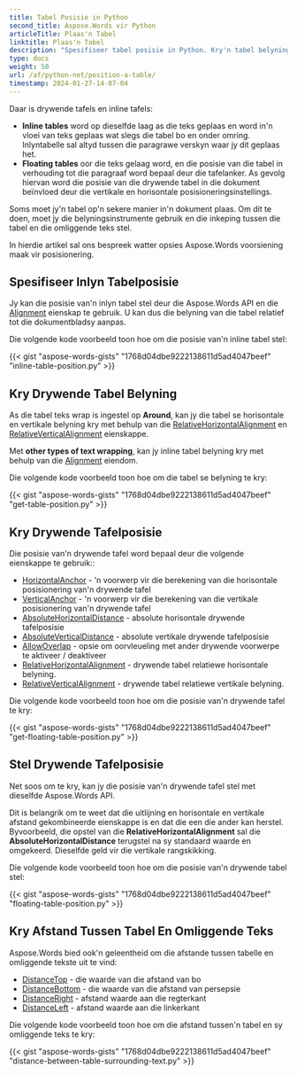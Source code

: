 ```yaml
---
title: Tabel Posisie in Python
second_title: Aspose.Words vir Python
articleTitle: Plaas'n Tabel
linktitle: Plaas'n Tabel
description: "Spesifiseer tabel posisie in Python. Kry'n tabel belyning, kry en stel drywende tafel posisie met behulp van Python."
type: docs
weight: 50
url: /af/python-net/position-a-table/
timestamp: 2024-01-27-14-07-04
---
```


Daar is drywende tafels en inline tafels:

* **Inline tables** word op dieselfde laag as die teks geplaas en word in'n vloei van teks geplaas wat slegs die tabel bo en onder omring. Inlyntabelle sal altyd tussen die paragrawe verskyn waar jy dit geplaas het.
* **Floating tables** oor die teks gelaag word, en die posisie van die tabel in verhouding tot die paragraaf word bepaal deur die tafelanker. As gevolg hiervan word die posisie van die drywende tabel in die dokument beïnvloed deur die vertikale en horisontale posisioneringsinstellings.

Soms moet jy'n tabel op'n sekere manier in'n dokument plaas. Om dit te doen, moet jy die belyningsinstrumente gebruik en die inkeping tussen die tabel en die omliggende teks stel.

In hierdie artikel sal ons bespreek watter opsies Aspose.Words voorsiening maak vir posisionering.

## Spesifiseer Inlyn Tabelposisie

Jy kan die posisie van'n inlyn tabel stel deur die Aspose.Words API en die [Alignment](https://reference.aspose.com/words/python-net/aspose.words.tables/table/alignment/) eienskap te gebruik. U kan dus die belyning van die tabel relatief tot die dokumentbladsy aanpas.

Die volgende kode voorbeeld toon hoe om die posisie van'n inline tabel stel:

{{< gist "aspose-words-gists" "1768d04dbe9222138611d5ad4047beef" "inline-table-position.py" >}}

## Kry Drywende Tabel Belyning

As die tabel teks wrap is ingestel op **Around**, kan jy die tabel se horisontale en vertikale belyning kry met behulp van die [RelativeHorizontalAlignment](https://reference.aspose.com/words/python-net/aspose.words.tables/table/relative_horizontal_alignment/) en [RelativeVerticalAlignment](https://reference.aspose.com/words/python-net/aspose.words.tables/table/relative_vertical_alignment/) eienskappe.

Met **other types of text wrapping**, kan jy inline tabel belyning kry met behulp van die [Alignment](https://reference.aspose.com/words/python-net/aspose.words.tables/table/alignment/) eiendom.

Die volgende kode voorbeeld toon hoe om die tabel se belyning te kry:

{{< gist "aspose-words-gists" "1768d04dbe9222138611d5ad4047beef" "get-table-position.py" >}}

## Kry Drywende Tafelposisie

 Die posisie van'n drywende tafel word bepaal deur die volgende eienskappe te gebruik::

* [HorizontalAnchor](https://reference.aspose.com/words/python-net/aspose.words.tables/table/horizontal_anchor/) - 'n voorwerp vir die berekening van die horisontale posisionering van'n drywende tafel
* [VerticalAnchor](https://reference.aspose.com/words/python-net/aspose.words.tables/table/vertical_anchor/) - 'n voorwerp vir die berekening van die vertikale posisionering van'n drywende tafel
* [AbsoluteHorizontalDistance](https://reference.aspose.com/words/python-net/aspose.words.tables/table/absolute_horizontal_distance/) - absolute horisontale drywende tafelposisie
* [AbsoluteVerticalDistance](https://reference.aspose.com/words/python-net/aspose.words.tables/table/absolute_vertical_distance/) - absolute vertikale drywende tafelposisie
* [AllowOverlap](https://reference.aspose.com/words/python-net/aspose.words.tables/table/allow_overlap/) - opsie om oorvleueling met ander drywende voorwerpe te aktiveer / deaktiveer
* [RelativeHorizontalAlignment](https://reference.aspose.com/words/python-net/aspose.words.tables/table/relative_horizontal_alignment/) - drywende tabel relatiewe horisontale belyning.
* [RelativeVerticalAlignment](https://reference.aspose.com/words/python-net/aspose.words.tables/table/relative_vertical_alignment/) - drywende tabel relatiewe vertikale belyning.

Die volgende kode voorbeeld toon hoe om die posisie van'n drywende tafel te kry:

{{< gist "aspose-words-gists" "1768d04dbe9222138611d5ad4047beef" "get-floating-table-position.py" >}}

## Stel Drywende Tafelposisie

Net soos om te kry, kan jy die posisie van'n drywende tafel stel met dieselfde Aspose.Words API.

Dit is belangrik om te weet dat die uitlijning en horisontale en vertikale afstand gekombineerde eienskappe is en dat die een die ander kan herstel. Byvoorbeeld, die opstel van die **RelativeHorizontalAlignment** sal die **AbsoluteHorizontalDistance** terugstel na sy standaard waarde en omgekeerd. Dieselfde geld vir die vertikale rangskikking.

Die volgende kode voorbeeld toon hoe om die posisie van'n drywende tabel stel:

{{< gist "aspose-words-gists" "1768d04dbe9222138611d5ad4047beef" "floating-table-position.py" >}}

## Kry Afstand Tussen Tabel En Omliggende Teks

Aspose.Words bied ook'n geleentheid om die afstande tussen tabelle en omliggende tekste uit te vind:

- [DistanceTop](https://reference.aspose.com/words/python-net/aspose.words.tables/table/distance_top/) - die waarde van die afstand van bo
- [DistanceBottom](https://reference.aspose.com/words/python-net/aspose.words.tables/table/distance_bottom/) - die waarde van die afstand van persepsie
- [DistanceRight](https://reference.aspose.com/words/python-net/aspose.words.tables/table/distance_right/) - afstand waarde aan die regterkant
- [DistanceLeft](https://reference.aspose.com/words/python-net/aspose.words.tables/table/distance_left/) - afstand waarde aan die linkerkant

Die volgende kode voorbeeld toon hoe om die afstand tussen'n tabel en sy omliggende teks te kry:

{{< gist "aspose-words-gists" "1768d04dbe9222138611d5ad4047beef" "distance-between-table-surrounding-text.py" >}}
